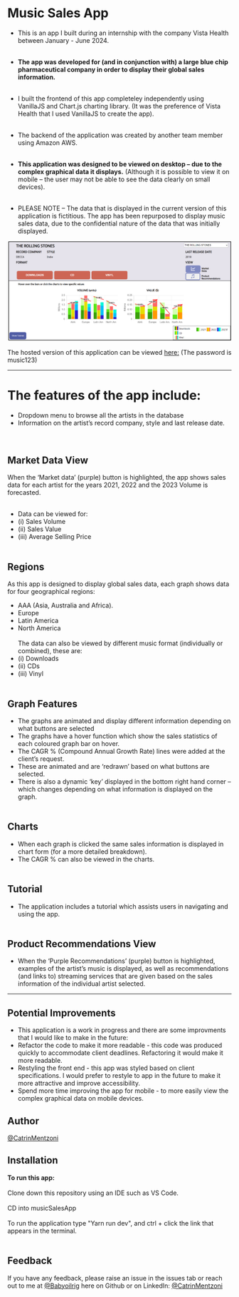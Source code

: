 # Music Sales App
* This is an app I built during an internship with the company Vista Health between January - June 2024.
<br/><br/>
* **The app was developed for (and in conjunction with) a large blue chip pharmaceutical company in order to display their global sales information.**
<br/><br/>
* I built the frontend of this app completeley independently using VanillaJS and Chart.js charting library. (It was the preference of Vista Health that I used VanillaJS to create the app).
<br/><br/>
* The backend of the application was created by another team member using Amazon AWS.
<br/><br/>

* **This application was designed to be viewed on desktop – due to the complex graphical data it displays.** (Although it is possible to view it on mobile – the user may not be able to see the data clearly on small devices).
  <br/><br/>
* PLEASE NOTE – The data that is displayed in the current version of this application is fictitious. The app has been repurposed to display music sales data, due to the confidential nature of the data that was initially displayed.

![Music Sales App](https://github.com/Babyoilrig/musicSalesApp/blob/main/public/music-sales-app-image.png)

The hosted version of this application can be viewed [here:](https://d3lbkpk336idnz.cloudfront.net/) (The password is music123)

***
# The features of the app include:
* Dropdown menu to browse all the artists in the database
* Information on the artist’s record company, style and last release date.
<br/><br/><br/>
## Market Data View
When the ‘Market data’ (purple) button is highlighted, the app shows sales data for each artist for the years 2021, 2022 and the 2023 Volume is forecasted.
<br/><br/>
*	Data can be viewed for:
*	(i) Sales Volume
*	(ii) Sales Value
*	(iii) Average Selling Price
<br/><br/>
## Regions
As this app is designed to display global sales data, each graph shows data for four geographical regions:
* AAA (Asia, Australia and Africa).
* Europe
* Latin America
* North America
<br/><br/>
The data can also be viewed by different music format (individually or combined), these are:
* (i) Downloads
* (ii) CDs
* (iii) Vinyl
  <br/><br/>
## Graph Features
* The graphs are animated and display different information depending on what buttons are selected
* The graphs have a hover function which show the sales statistics of each coloured graph bar on hover.
* The CAGR % (Compound Annual Growth Rate) lines were added at the client’s request.
* These are animated and are ‘redrawn’ based on what buttons are selected.
* There is also a dynamic ‘key’ displayed in the bottom right hand corner – which changes depending on what information is displayed on the graph.
   <br/><br/>
## Charts
* When each graph is clicked the same sales information is displayed in chart form (for a more detailed breakdown).
* The CAGR % can also be viewed in the charts.
   <br/><br/>
## Tutorial
* The application includes a tutorial which assists users in navigating and using the app.
   <br/><br/>
## Product Recommendations View
* When the ‘Purple Recommendations’ (purple) button is highlighted, examples of the artist’s music is displayed, as well as recommendations (and links to) streaming services that are given based on the sales information of the individual artist selected.

***
## Potential Improvements
* This application is a work in progress and there are some improvments that I would like to make in the future:
* Refactor the code to make it more readable - this code was produced quickly to accommodate client deadlines. Refactoring it would make it more readable.
* Restyling the front end - this app was styled based on client specifications. I would prefer to restyle to app in the future to make it more attractive and improve accessibility.
* Spend more time improving the app for mobile - to more easily view the complex graphical data on mobile devices.


**Author**
--------------

[@CatrinMentzoni](https://github.com/Babyoilrig)
 
**Installation**
-----------------

**To run this app:**
<br/><br/>
Clone down this repository using an IDE such as VS Code.
<br/><br/>
CD into musicSalesApp
<br/><br/>
To run the application type "Yarn run dev", and ctrl + click the link that appears in the terminal.
<br/><br/>
 
**Feedback**
-----------------
If you have any feedback, please raise an issue in the issues tab or reach out to me at [@Babyoilrig](https://github.com/Babyoilrig) here on Github or on LinkedIn: [@CatrinMentzoni](https://www.linkedin.com/in/catrin-mentzoni/) 
